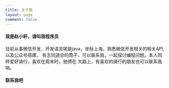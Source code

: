 ```yaml
---
title: 关于我
layout: page
comment: false
---
```


#### 我是赵小轩，请叫我程序员

目前从事微信开发，开发语言呢是java，坐标上海，熟悉微信开发相关的相关API,以及公众号搭建，
有志同道合的筒子，可以联系我，一起探讨编程问题。本人同样爱好骑行，喜欢在周末时，驰骋在
大路上，有喜欢的骑行的朋友也可以联系我呐。
#### 联系我吧
